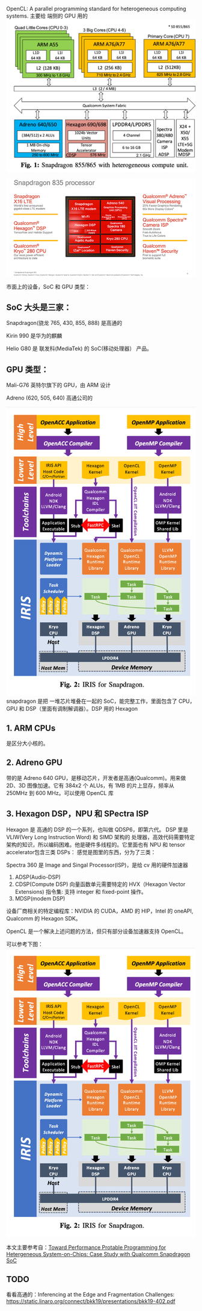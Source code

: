 OpenCL: A parallel programming standard for heterogeneous computing systems. 主要给 端侧的 GPU 用的
![](imgs/snapdragon.png)

![](imgs/snapdragon-835-soc.png)

市面上的设备，SoC 和 GPU 类型：

## SoC 大头是三家：
Snapdragon(骁龙 765, 430, 855, 888) 是高通的

Kirin 990 是华为的麒麟

Helio G80 是 联发科(MediaTek) 的 SoC(移动处理器） 产品。

## GPU 类型：
Mali-G76 英特尔旗下的 GPU，由 ARM 设计

Adreno (620, 505, 640) 高通公司的

![](imgs/devices-and-specifications.png)
snapdragon 是把 一堆芯片堆叠在一起的 SoC，能完整工作，里面包含了 CPU，GPU 和 DSP（里面有调制解调器）。DSP 用的 Hexagon
## 1. ARM CPUs 
是区分大小核的。

## 2. Adreno GPU

带的是 Adreno 640 GPU，是移动芯片，开发者是高通(Qualcomm)。用来做 2D、3D 图像加速。它有 384x2 个 ALUs，有 1MB 的片上显存，频率从 250MHz 到 600 MHz。可以使用 OpenCL 库

## 3. Hexagon DSP，NPU 和 SPectra ISP
Hexagon 是 高通的 DSP 的一个系列，也叫做 QDSP6，即第六代。
DSP 里是 VLIW(Very Long Instruction Word) 和 SIMD 架构的 处理器，高效代码需要特定架构的知识，所以编码困难。他是硬件多线程的。它里面也有 NPU 和 tensor accelerator包含三类 DSPs：
感觉是图里的东西，分为了三类：

Spectra 360 是 Image and Singal Processor(ISP)，是给 cv 用的硬件加速器
1. ADSP(Audio-DSP)
2. CDSP(Compute DSP) 向量函数单元需要特定的 HVX（Hexagon Vector Extensions) 指令集: 支持 integer 和 fixed-point 操作。
3. MDSP(modem DSP)

设备厂商相关的特定编程库：NVIDIA 的 CUDA，AMD 的 HIP，Intel 的 oneAPI, Qualcomm 的 Hexagon SDK。

OpenCL 是一个解决上述问题的方法，但只有部分设备加速器支持 OpenCL。

可以参考下图：
![](imgs/snapdragon-toolchains.png)


本文主要参考自：[Toward Performance Protable Programming for Hetergeneous System-on-Chips: Case Study with Qualcomm Snapdragon SoC](https://www.osti.gov/servlets/purl/1823330)

## TODO
看看高通的：Inferencing at the Edge and Fragmentation Challenges: https://static.linaro.org/connect/bkk19/presentations/bkk19-402.pdf
